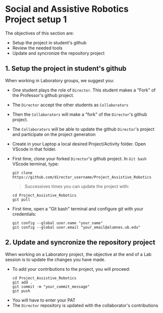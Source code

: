 # **Social and Assistive Robotics Project setup 1**

The objectives of this section are:
- Setup the project in student's github
- Review the needed tools
- Update and syncronize the repository project

## **1. Setup the project in student's github**

When working in Laboratory groups, we suggest you:
- One student plays the role of `Director`. This student makes a "Fork" of the Professor's github project.
- The `Director` accept the other students as `Collaborators`

- Then the `Collaborators` will make a "fork" of the `Director`'s github project.
- The `Collaborators` will be able to update the github `Director`'s project and participate on the project generation

- Create in your Laptop a local desired Project/Activity folder. Open VScode in that folder.
- First time, clone your forked `Director`'s github project. In `Git bash` VScode terminal, type:
  ```shell
  git clone https://github.com/director_username/Project_Assistive_Robotics
  ```
  >Successives times you can update the project with:
  ```shell
  cd Project_Assistive_Robotics
  git pull
  ```
- First time, open a "Git bash" terminal and configure git with your credentials:
    ```git
    git config --global user.name "your_name"
    git config --global user.email "your_email@alumnes.ub.edu"
    ```

## **2. Update and syncronize the repository project**

When working on a Laboratory project, the objective at the end of a Lab session is to update the changes you have made. 

- To add your contributions to the project, you will proceed:
    ````shell
    cd Project_Assistive_Robotics
    git add .
    git commit -m "your_commit_message"
    git push
    ````
- You will have to enter your PAT
- The `Director` repository is updated with the collaborator's contributions

